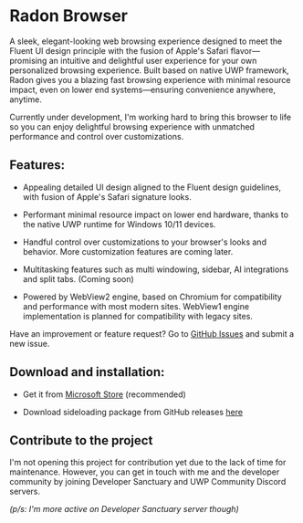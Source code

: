 # Radon Browser

A sleek, elegant-looking web browsing experience designed to meet the Fluent UI design principle with the fusion of Apple's Safari flavor—promising an intuitive and delightful user experience for your own personalized browsing experience. Built based on native UWP framework, Radon gives you a blazing fast browsing experience with minimal resource impact, even on lower end systems—ensuring convenience anywhere, anytime.

Currently under development, I'm working hard to bring this browser to life so you can enjoy delightful browsing experience with unmatched performance and control over customizations.

## Features:

- Appealing detailed Ul design aligned to the Fluent design guidelines, with fusion of Apple's Safari signature looks.

- Performant minimal resource impact on lower end hardware, thanks to the native UWP runtime for Windows 10/11 devices.

- Handful control over customizations to your browser's looks and behavior. More customization features are coming later.

- Multitasking features such as multi windowing, sidebar, AI integrations and split tabs. (Coming soon)

- Powered by WebView2 engine, based on Chromium for compatibility and performance with most modern sites. WebView1 engine implementation is planned for compatibility with legacy sites.

Have an improvement or feature request? Go to [GitHub Issues](https://github.com/itzbluebxrry/radon-browser/issues) and submit a new issue.

## Download and installation:

- Get it from [Microsoft Store](https://apps.microsoft.com/detail/Radon%20Browser%20Dev/9N38CTMDRBFF?launch=true&mode=mini) (recommended)

<html><script type="module" src="https://get.microsoft.com/badge/ms-store-badge.bundled.js"></script><ms-store-badge productid="9N38CTMDRBFF" window-mode="pop up" theme="dark" language="en-us" animation="on"></ms-store-badge></html>

- Download sideloading package from GitHub releases [here](https://github.com/itzbluebxrry/radon-browser/releases/latest)

## Contribute to the project

I'm not opening this project for contribution yet due to the lack of time for maintenance. However, you can get in touch with me and the developer community by joining Developer Sanctuary and UWP Community Discord servers.

*(p/s: I'm more active on Developer Sanctuary server though)*




